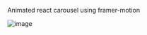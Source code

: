 Animated react carousel using framer-motion

![image](https://user-images.githubusercontent.com/78081991/152410193-a0f10933-7a6b-4944-bc89-1ff2b3433fac.png)
